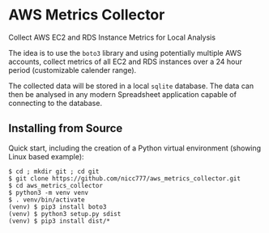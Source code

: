 # AWS Metrics Collector

Collect AWS EC2 and RDS Instance Metrics for Local Analysis

The idea is to use the `boto3` library and using potentially multiple AWS accounts, collect metrics of all EC2 and RDS instances over a 24 hour period (customizable calender range).

The collected data will be stored in a local `sqlite` database. The data can then be analysed in any modern Spreadsheet application capable of connecting to the database.

## Installing from Source

Quick start, including the creation of a Python virtual environment (showing Linux based example):

```
$ cd ; mkdir git ; cd git
$ git clone https://github.com/nicc777/aws_metrics_collector.git
$ cd aws_metrics_collector
$ python3 -m venv venv
$ . venv/bin/activate
(venv) $ pip3 install boto3
(venv) $ python3 setup.py sdist
(venv) $ pip3 install dist/*
```

